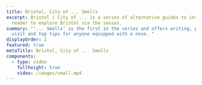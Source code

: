 ```yaml
---
title: Bristol, City of ... Smells
excerpt: Bristol / City of ... is a series of alternative guides to inspire the
  reader to explore Bristol via the senses.
summary: "‘... Smells’ is the first in the series and offers writing, places to
  visit and top tips for anyone equipped with a nose. "
displayOrder: 2
featured: true
metaTitle: Bristol, City of ... Smells
components:
  - type: video
    fullheight: true
    video: /images/small.mp4
---
```


